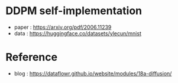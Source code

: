 # DDPM self-implementation

- paper : https://arxiv.org/pdf/2006.11239
- data : https://huggingface.co/datasets/ylecun/mnist

# Reference

- blog : https://dataflowr.github.io/website/modules/18a-diffusion/